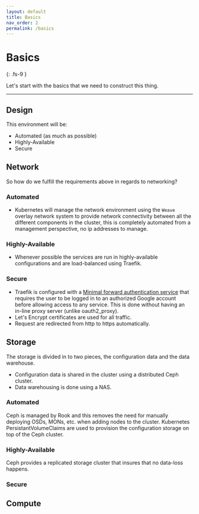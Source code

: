 ```yaml
---
layout: default
title: Basics
nav_order: 2
permalink: /basics
---
```


# Basics
{: .fs-9 }

Let's start with the basics that we need to construct this thing.

---

## Design
This environment will be:
- Automated (as much as possible)
- Highly-Available
- Secure

## Network
So how do we fulfill the requirements above in regards to networking?

### Automated
- Kubernetes will manage the network environment using the `Weave` overlay network system to provide network connectivity
between all the different components in the cluster, this is completely automated from a management perspective, no ip 
addresses to manage.

### Highly-Available
- Whenever possible the services are run in highly-available configurations and are load-balanced using Traefik.

### Secure
- Traefik is configured with a [Minimal forward authentication service](https://github.com/thomseddon/traefik-forward-auth)
that requires the user to be logged in to an authorized Google account before allowing access to any service. This is done
without having an in-line proxy server (unlike oauth2_proxy).
- Let's Encrypt certificates are used for all traffic.
- Request are redirected from http to https automatically.

## Storage
The storage is divided in to two pieces, the configuration data and the data warehouse.
- Configuration data is shared in the cluster using a distributed Ceph cluster.
- Data warehousing is done using a NAS.

### Automated
Ceph is managed by Rook and this removes the need for manually deploying OSDs, MONs, etc. when adding nodes to the cluster.
Kubernetes PersistantVolumeClaims are used to provision the configuration storage on top of the Ceph cluster.

### Highly-Available
Ceph provides a replicated storage cluster that insures that no data-loss happens.

### Secure

## Compute
